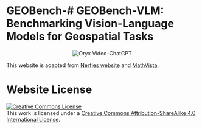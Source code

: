 # GEOBench-# GEOBench-VLM: Benchmarking Vision-Language Models for Geospatial Tasks

<p align="center">
    <img src="https://i.imgur.com/waxVImv.png" alt="Oryx Video-ChatGPT">
</p>

This website is adapted from [Nerfies website](https://nerfies.github.io) and [MathVista](https://mathvista.github.io/).

# Website License
<a rel="license" href="http://creativecommons.org/licenses/by-sa/4.0/"><img alt="Creative Commons License" style="border-width:0" src="https://i.creativecommons.org/l/by-sa/4.0/88x31.png" /></a><br />This work is licensed under a <a rel="license" href="http://creativecommons.org/licenses/by-sa/4.0/">Creative Commons Attribution-ShareAlike 4.0 International License</a>.